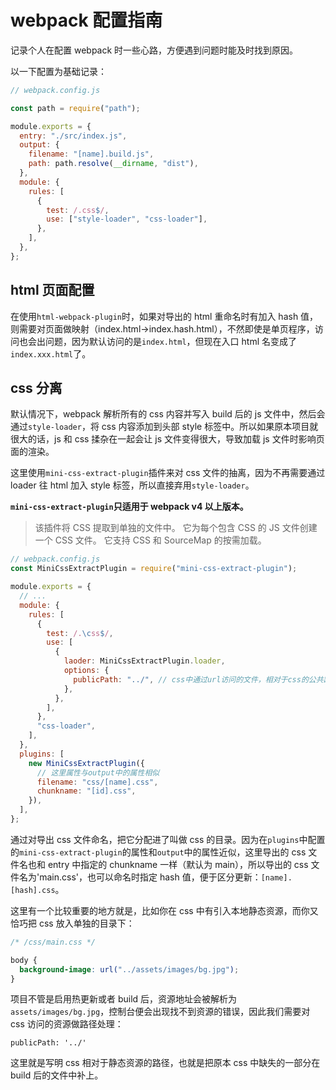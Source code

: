 # webpack 配置指南

记录个人在配置 webpack 时一些心路，方便遇到问题时能及时找到原因。

以一下配置为基础记录：

```js
// webpack.config.js

const path = require("path");

module.exports = {
  entry: "./src/index.js",
  output: {
    filename: "[name].build.js",
    path: path.resolve(__dirname, "dist"),
  },
  module: {
    rules: [
      {
        test: /.css$/,
        use: ["style-loader", "css-loader"],
      },
    ],
  },
};
```

## html 页面配置

在使用`html-webpack-plugin`时，如果对导出的 html 重命名时有加入 hash 值，则需要对页面做映射（index.html->index.hash.html），不然即使是单页程序，访问也会出问题，因为默认访问的是`index.html`，但现在入口 html 名变成了`index.xxx.html`了。

## css 分离

默认情况下，webpack 解析所有的 css 内容并写入 build 后的 js 文件中，然后会通过`style-loader`，将 css 内容添加到头部 style 标签中。所以如果原本项目就很大的话，js 和 css 揉杂在一起会让 js 文件变得很大，导致加载 js 文件时影响页面的渲染。

这里使用`mini-css-extract-plugin`插件来对 css 文件的抽离，因为不再需要通过 loader 往 html 加入 style 标签，所以直接弃用`style-loader`。

**`mini-css-extract-plugin`只适用于 webpack v4 以上版本。**

> 该插件将 CSS 提取到单独的文件中。 它为每个包含 CSS 的 JS 文件创建一个 CSS 文件。 它支持 CSS 和 SourceMap 的按需加载。

```js
// webpack.config.js
const MiniCssExtractPlugin = require("mini-css-extract-plugin");

module.exports = {
  // ...
  module: {
    rules: [
      {
        test: /.\css$/,
        use: [
          {
            laoder: MiniCssExtractPlugin.loader,
            options: {
              publicPath: "../", // css中通过url访问的文件，相对于css的公共路径，默认值同output的publicPath
            },
          },
        ],
      },
      "css-loader",
    ],
  },
  plugins: [
    new MiniCssExtractPlugin({
      // 这里属性与output中的属性相似
      filename: "css/[name].css",
      chunkname: "[id].css",
    }),
  ],
};
```

通过对导出 css 文件命名，把它分配进了叫做 css 的目录。因为在`plugins`中配置的`mini-css-extract-plugin`的属性和`output`中的属性近似，这里导出的 css 文件名也和 entry 中指定的 chunkname 一样（默认为 main），所以导出的 css 文件名为'main.css'，也可以命名时指定 hash 值，便于区分更新：`[name].[hash].css`。

这里有一个比较重要的地方就是，比如你在 css 中有引入本地静态资源，而你又恰巧把 css 放入单独的目录下：

```css
/* /css/main.css */

body {
  background-image: url("../assets/images/bg.jpg");
}
```

项目不管是启用热更新或者 build 后，资源地址会被解析为`assets/images/bg.jpg`，控制台便会出现找不到资源的错误，因此我们需要对 css 访问的资源做路径处理：

```test
publicPath: '../'
```

这里就是写明 css 相对于静态资源的路径，也就是把原本 css 中缺失的一部分在 build 后的文件中补上。
